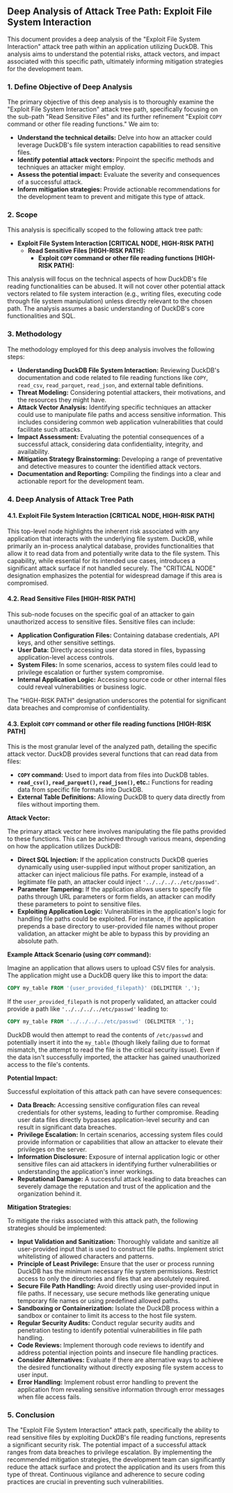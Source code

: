 ## Deep Analysis of Attack Tree Path: Exploit File System Interaction

This document provides a deep analysis of the "Exploit File System Interaction" attack tree path within an application utilizing DuckDB. This analysis aims to understand the potential risks, attack vectors, and impact associated with this specific path, ultimately informing mitigation strategies for the development team.

### 1. Define Objective of Deep Analysis

The primary objective of this deep analysis is to thoroughly examine the "Exploit File System Interaction" attack tree path, specifically focusing on the sub-path "Read Sensitive Files" and its further refinement "Exploit `COPY` command or other file reading functions."  We aim to:

* **Understand the technical details:**  Delve into how an attacker could leverage DuckDB's file system interaction capabilities to read sensitive files.
* **Identify potential attack vectors:**  Pinpoint the specific methods and techniques an attacker might employ.
* **Assess the potential impact:**  Evaluate the severity and consequences of a successful attack.
* **Inform mitigation strategies:**  Provide actionable recommendations for the development team to prevent and mitigate this type of attack.

### 2. Scope

This analysis is specifically scoped to the following attack tree path:

* **Exploit File System Interaction [CRITICAL NODE, HIGH-RISK PATH]**
    * **Read Sensitive Files [HIGH-RISK PATH]:**
        * **Exploit `COPY` command or other file reading functions [HIGH-RISK PATH]:**

This analysis will focus on the technical aspects of how DuckDB's file reading functionalities can be abused. It will not cover other potential attack vectors related to file system interaction (e.g., writing files, executing code through file system manipulation) unless directly relevant to the chosen path. The analysis assumes a basic understanding of DuckDB's core functionalities and SQL.

### 3. Methodology

The methodology employed for this deep analysis involves the following steps:

* **Understanding DuckDB File System Interaction:**  Reviewing DuckDB's documentation and code related to file reading functions like `COPY`, `read_csv`, `read_parquet`, `read_json`, and external table definitions.
* **Threat Modeling:**  Considering potential attackers, their motivations, and the resources they might have.
* **Attack Vector Analysis:**  Identifying specific techniques an attacker could use to manipulate file paths and access sensitive information. This includes considering common web application vulnerabilities that could facilitate such attacks.
* **Impact Assessment:**  Evaluating the potential consequences of a successful attack, considering data confidentiality, integrity, and availability.
* **Mitigation Strategy Brainstorming:**  Developing a range of preventative and detective measures to counter the identified attack vectors.
* **Documentation and Reporting:**  Compiling the findings into a clear and actionable report for the development team.

### 4. Deep Analysis of Attack Tree Path

#### 4.1. Exploit File System Interaction [CRITICAL NODE, HIGH-RISK PATH]

This top-level node highlights the inherent risk associated with any application that interacts with the underlying file system. DuckDB, while primarily an in-process analytical database, provides functionalities that allow it to read data from and potentially write data to the file system. This capability, while essential for its intended use cases, introduces a significant attack surface if not handled securely. The "CRITICAL NODE" designation emphasizes the potential for widespread damage if this area is compromised.

#### 4.2. Read Sensitive Files [HIGH-RISK PATH]

This sub-node focuses on the specific goal of an attacker to gain unauthorized access to sensitive files. Sensitive files can include:

* **Application Configuration Files:** Containing database credentials, API keys, and other sensitive settings.
* **User Data:**  Directly accessing user data stored in files, bypassing application-level access controls.
* **System Files:**  In some scenarios, access to system files could lead to privilege escalation or further system compromise.
* **Internal Application Logic:**  Accessing source code or other internal files could reveal vulnerabilities or business logic.

The "HIGH-RISK PATH" designation underscores the potential for significant data breaches and compromise of confidentiality.

#### 4.3. Exploit `COPY` command or other file reading functions [HIGH-RISK PATH]

This is the most granular level of the analyzed path, detailing the specific attack vector. DuckDB provides several functions that can read data from files:

* **`COPY` command:**  Used to import data from files into DuckDB tables.
* **`read_csv()`, `read_parquet()`, `read_json()`, etc.:**  Functions for reading data from specific file formats into DuckDB.
* **External Table Definitions:**  Allowing DuckDB to query data directly from files without importing them.

**Attack Vector:**

The primary attack vector here involves manipulating the file paths provided to these functions. This can be achieved through various means, depending on how the application utilizes DuckDB:

* **Direct SQL Injection:** If the application constructs DuckDB queries dynamically using user-supplied input without proper sanitization, an attacker can inject malicious file paths. For example, instead of a legitimate file path, an attacker could inject `'../../../../etc/passwd'`.
* **Parameter Tampering:** If the application allows users to specify file paths through URL parameters or form fields, an attacker can modify these parameters to point to sensitive files.
* **Exploiting Application Logic:**  Vulnerabilities in the application's logic for handling file paths could be exploited. For instance, if the application prepends a base directory to user-provided file names without proper validation, an attacker might be able to bypass this by providing an absolute path.

**Example Attack Scenario (using `COPY` command):**

Imagine an application that allows users to upload CSV files for analysis. The application might use a DuckDB query like this to import the data:

```sql
COPY my_table FROM '{user_provided_filepath}' (DELIMITER ',');
```

If the `user_provided_filepath` is not properly validated, an attacker could provide a path like `'../../../../etc/passwd'` leading to:

```sql
COPY my_table FROM '../../../../etc/passwd' (DELIMITER ',');
```

DuckDB would then attempt to read the contents of `/etc/passwd` and potentially insert it into the `my_table` (though likely failing due to format mismatch, the attempt to read the file is the critical security issue). Even if the data isn't successfully imported, the attacker has gained unauthorized access to the file's contents.

**Potential Impact:**

Successful exploitation of this attack path can have severe consequences:

* **Data Breach:**  Accessing sensitive configuration files can reveal credentials for other systems, leading to further compromise. Reading user data files directly bypasses application-level security and can result in significant data breaches.
* **Privilege Escalation:**  In certain scenarios, accessing system files could provide information or capabilities that allow an attacker to elevate their privileges on the server.
* **Information Disclosure:**  Exposure of internal application logic or other sensitive files can aid attackers in identifying further vulnerabilities or understanding the application's inner workings.
* **Reputational Damage:**  A successful attack leading to data breaches can severely damage the reputation and trust of the application and the organization behind it.

**Mitigation Strategies:**

To mitigate the risks associated with this attack path, the following strategies should be implemented:

* **Input Validation and Sanitization:**  Thoroughly validate and sanitize all user-provided input that is used to construct file paths. Implement strict whitelisting of allowed characters and patterns.
* **Principle of Least Privilege:**  Ensure that the user or process running DuckDB has the minimum necessary file system permissions. Restrict access to only the directories and files that are absolutely required.
* **Secure File Path Handling:**  Avoid directly using user-provided input in file paths. If necessary, use secure methods like generating unique temporary file names or using predefined allowed paths.
* **Sandboxing or Containerization:**  Isolate the DuckDB process within a sandbox or container to limit its access to the host file system.
* **Regular Security Audits:**  Conduct regular security audits and penetration testing to identify potential vulnerabilities in file path handling.
* **Code Reviews:**  Implement thorough code reviews to identify and address potential injection points and insecure file handling practices.
* **Consider Alternatives:**  Evaluate if there are alternative ways to achieve the desired functionality without directly exposing file system access to user input.
* **Error Handling:**  Implement robust error handling to prevent the application from revealing sensitive information through error messages when file access fails.

### 5. Conclusion

The "Exploit File System Interaction" attack path, specifically the ability to read sensitive files by exploiting DuckDB's file reading functions, represents a significant security risk. The potential impact of a successful attack ranges from data breaches to privilege escalation. By implementing the recommended mitigation strategies, the development team can significantly reduce the attack surface and protect the application and its users from this type of threat. Continuous vigilance and adherence to secure coding practices are crucial in preventing such vulnerabilities.